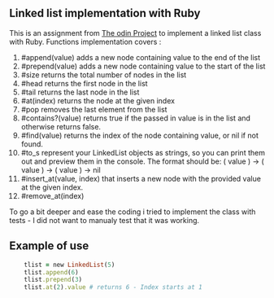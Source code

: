 ## Linked list implementation with Ruby 

This is an assignment from [The odin Project](https://www.theodinproject.com/paths/full-stack-ruby-on-rails/courses/ruby-programming/lessons/linked-lists) to implement a linked list class with Ruby. Functions implementation covers : 


1. #append(value) adds a new node containing value to the end of the list
2. #prepend(value) adds a new node containing value to the start of the list
3. #size returns the total number of nodes in the list
4. #head returns the first node in the list
5. #tail returns the last node in the list
6. #at(index) returns the node at the given index
7. #pop removes the last element from the list
8. #contains?(value) returns true if the passed in value is in the list and otherwise returns false.
9. #find(value) returns the index of the node containing value, or nil if not found.
10. #to_s represent your LinkedList objects as strings, so you can print them out and preview them in the console. The format should be: ( value ) -> ( value ) -> ( value ) -> nil
11. #insert_at(value, index) that inserts a new node with the provided value at the given index.
12. #remove_at(index) 

To go a bit deeper and ease the coding i tried to implement the class with tests - I did not want to manualy test that it was working.

## Example of use

```ruby
	tlist = new LinkedList(5)
	tlist.append(6)
	tlist.prepend(3)
	tlist.at(2).value # returns 6 - Index starts at 1
```

